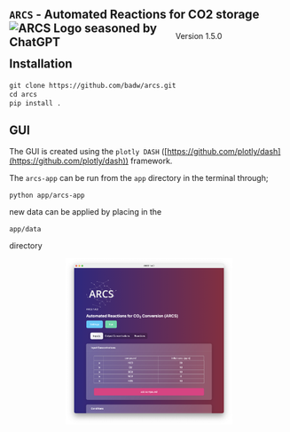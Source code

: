 ## `ARCS` -  Automated Reactions for CO2 storage <img src="./static/reactit.png" width="300" align="left" alt="ARCS Logo seasoned by ChatGPT">


Version 1.5.0

## Installation

```
git clone https://github.com/badw/arcs.git
cd arcs
pip install . 
```

## GUI

The GUI is created using the `plotly DASH` ([https://github.com/plotly/dash](https://github.com/plotly/dash)) framework.  

The `arcs-app` can be run from the `app` directory in the terminal through; 

```
python app/arcs-app
```

new data can be applied by placing in the 

```
app/data
```

directory 


<p align="center">
 <img src="./assets/ARCS-gui.png" width="300" height="300">
</p>
